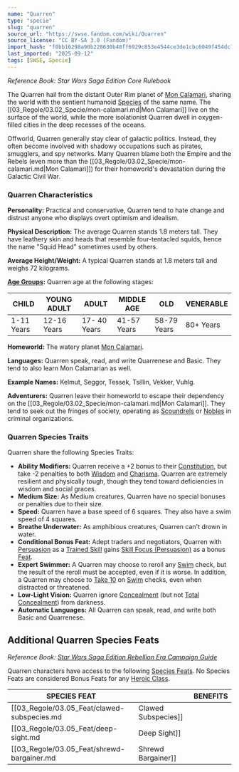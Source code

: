 ```yaml
---
name: "Quarren"
type: "specie"
slug: "quarren"
source_url: "https://swse.fandom.com/wiki/Quarren"
source_license: "CC BY-SA 3.0 (Fandom)"
import_hash: "f0bb16298a90b228630b48ff6929c853e4544ce3de1cbc6049f454dc1a71d053"
last_imported: "2025-09-12"
tags: [SWSE, Specie]
---
```

*Reference Book: Star Wars Saga Edition Core Rulebook*

The Quarren hail from the distant Outer Rim planet of [Mon Calamari](https://swse.fandom.com/wiki/Mon_Calamari_(Planet)), sharing the world with the sentient humanoid [Species](https://swse.fandom.com/wiki/Species) of the same name. The [[03_Regole/03.02_Specie/mon-calamari.md|Mon Calamari]] live on the surface of the world, while the more isolationist Quarren dwell in oxygen-filled cities in the deep recesses of the oceans.

Offworld, Quarren generally stay clear of galactic politics. Instead, they often become involved with shadowy occupations such as pirates, smugglers, and spy networks. Many Quarren blame both the Empire and the Rebels (even more than the [[03_Regole/03.02_Specie/mon-calamari.md|Mon Calamari]]) for their homeworld's devastation during the Galactic Civil War.

### Quarren Characteristics
**Personality:** Practical and conservative, Quarren tend to hate change and distrust anyone who displays overt optimism and idealism.

**Physical Description:** The average Quarren stands 1.8 meters tall. They have leathery skin and heads that resemble four-tentacled squids, hence the name "Squid Head" sometimes used by others.

**Average Height/Weight:** A typical Quarren stands at 1.8 meters tall and weighs 72 kilograms.

**[Age Groups](https://swse.fandom.com/wiki/Age_Groups):** Quarren age at the following stages:

| CHILD | YOUNG ADULT | ADULT | MIDDLE AGE | OLD | VENERABLE |
| --- | --- | --- | --- | --- | --- |
| 1-11 Years | 12-16 Years | 17- 40 Years | 41-57 Years | 58-79 Years | 80+ Years |

**Homeworld:** The watery planet [Mon Calamari](https://swse.fandom.com/wiki/Mon_Calamari_(Planet)).

**Languages:** Quarren speak, read, and write Quarrenese and Basic. They tend to also learn Mon Calamarian as well.

**Example Names:** Kelmut, Seggor, Tessek, Tsillin, Vekker, Vuhlg.

**Adventurers:** Quarren leave their homeworld to escape their dependency on the [[03_Regole/03.02_Specie/mon-calamari.md|Mon Calamari]]. They tend to seek out the fringes of society, operating as [Scoundrels](https://swse.fandom.com/wiki/Scoundrels) or [Nobles](https://swse.fandom.com/wiki/Nobles) in criminal organizations.

### Quarren Species Traits
Quarren share the following Species Traits:

- **Ability Modifiers:** Quarren receive a +2 bonus to their [Constitution](https://swse.fandom.com/wiki/Constitution), but take -2 penalties to both [Wisdom](https://swse.fandom.com/wiki/Wisdom) and [Charisma](https://swse.fandom.com/wiki/Charisma). Quarren are extremely resilient and physically tough, though they tend toward deficiencies in wisdom and social graces.
- **Medium Size:** As Medium creatures, Quarren have no special bonuses or penalties due to their size.
- **Speed:** Quarren have a base speed of 6 squares. They also have a swim speed of 4 squares.
- **Breathe Underwater:** As amphibious creatures, Quarren can't drown in water.
- **Conditional Bonus Feat:** Adept traders and negotiators, Quarren with [Persuasion](https://swse.fandom.com/wiki/Persuasion) as a [Trained Skill](https://swse.fandom.com/wiki/Trained_Skill) gains [Skill Focus (Persuasion)](https://swse.fandom.com/wiki/Skill_Focus_(Persuasion)) as a bonus [Feat](https://swse.fandom.com/wiki/Feat).
- **Expert Swimmer:** A Quarren may choose to reroll any [Swim](https://swse.fandom.com/wiki/Swim) check, but the result of the reroll must be accepted, even if it is worse. In addition, a Quarren may choose to [Take 10](https://swse.fandom.com/wiki/Take_10) on [Swim](https://swse.fandom.com/wiki/Swim) checks, even when distracted or threatened.
- **Low-Light Vision:** Quarren ignore [Concealment](https://swse.fandom.com/wiki/Concealment) (but not [Total Concealment](https://swse.fandom.com/wiki/Total_Concealment)) from darkness.
- **Automatic Languages:** All Quarren can speak, read, and write both Basic and Quarrenese.

## Additional Quarren Species Feats
*Reference Book: [Star Wars Saga Edition Rebellion Era Campaign Guide](https://swse.fandom.com/wiki/Star_Wars_Saga_Edition_Rebellion_Era_Campaign_Guide)*

Quarren characters have access to the following [Species Feats](https://swse.fandom.com/wiki/Species_Feats). No Species Feats are considered Bonus Feats for any [Heroic Class](https://swse.fandom.com/wiki/Heroic_Class).

| SPECIES FEAT |  | BENEFITS |
| --- | --- | --- |
| [[03_Regole/03.05_Feat/clawed-subspecies.md|Clawed Subspecies]] |  | Deal damage with sharp claws on [Unarmed](https://swse.fandom.com/wiki/Unarmed) attacks. |
| [[03_Regole/03.05_Feat/deep-sight.md|Deep Sight]] |  | Gain Darkvision and ignore [Total Concealment](https://swse.fandom.com/wiki/Total_Concealment) from darkness. |
| [[03_Regole/03.05_Feat/shrewd-bargainer.md|Shrewd Bargainer]] |  | Suppress opponents' insight and morale bonuses to [Will Defense](https://swse.fandom.com/wiki/Will_Defense). |